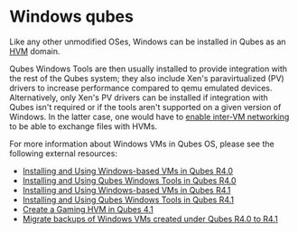 Windows qubes
=============

Like any other unmodified OSes, Windows can be installed in Qubes as an [HVM](https://www.qubes-os.org/doc/standalone-and-hvm/) domain.

Qubes Windows Tools are then usually installed to provide integration with the rest of the Qubes system; they also include Xen's paravirtualized (PV) drivers to increase performance compared to qemu emulated devices. Alternatively, only Xen's PV drivers can be installed if integration with Qubes isn't required or if the tools aren't supported on a given version of Windows. In the latter case, one would have to [enable inter-VM networking](/doc/firewall/#enabling-networking-between-two-qubes) to be able to exchange files with HVMs.

For more information about Windows VMs in Qubes OS, please see the following external resources:

* [Installing and Using Windows-based VMs in Qubes R4.0](https://github.com/Qubes-Community/Contents/blob/master/docs/os/windows/windows-vm.md)
* [Installing and Using Qubes Windows Tools in Qubes R4.0](https://github.com/Qubes-Community/Contents/blob/master/docs/os/windows/windows-tools.md)
* [Installing and Using Windows-based VMs in Qubes R4.1](https://github.com/Qubes-Community/Contents/blob/master/docs/os/windows/windows-vm41.md)
* [Installing and Using Qubes Windows Tools in Qubes R4.1](https://github.com/Qubes-Community/Contents/blob/master/docs/os/windows/windows-tools41.md)
* [Create a Gaming HVM in Qubes 4.1](https://github.com/Qubes-Community/Contents/blob/master/docs/customization/windows-gaming-hvm.md)
* [Migrate backups of Windows VMs created under Qubes R4.0 to R4.1](https://github.com/Qubes-Community/Contents/blob/master/docs/os/windows/windows-migrate41.md)

